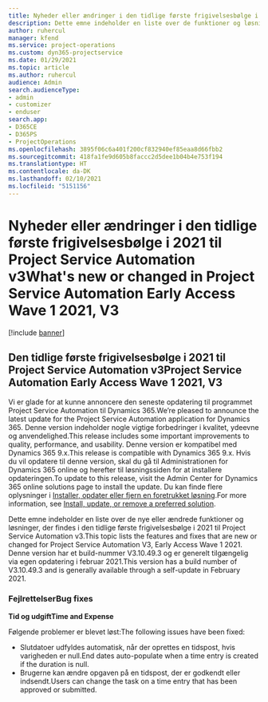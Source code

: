 ```yaml
---
title: Nyheder eller ændringer i den tidlige første frigivelsesbølge i 2021 til Project Service Automation v3
description: Dette emne indeholder en liste over de funktioner og løsninger, der findes i den tidlige første frigivelsesbølge i 2021 til Project Service Automation v3.
author: ruhercul
manager: kfend
ms.service: project-operations
ms.custom: dyn365-projectservice
ms.date: 01/29/2021
ms.topic: article
ms.author: ruhercul
audience: Admin
search.audienceType:
- admin
- customizer
- enduser
search.app:
- D365CE
- D365PS
- ProjectOperations
ms.openlocfilehash: 3895f06c6a401f200cf832940ef85eaa8d66fbb2
ms.sourcegitcommit: 418fa1fe9d605b8faccc2d5dee1b04b4e753f194
ms.translationtype: HT
ms.contentlocale: da-DK
ms.lasthandoff: 02/10/2021
ms.locfileid: "5151156"
---
```

# <a name="whats-new-or-changed-in-project-service-automation-early-access-wave-1-2021-v3"></a><span data-ttu-id="a2861-103">Nyheder eller ændringer i den tidlige første frigivelsesbølge i 2021 til Project Service Automation v3</span><span class="sxs-lookup"><span data-stu-id="a2861-103">What's new or changed in Project Service Automation Early Access Wave 1 2021, V3</span></span>

[!include [banner](../includes/psa-now-project-operations.md)]

## <a name="project-service-automation-early-access-wave-1-2021-v3"></a><span data-ttu-id="a2861-104">Den tidlige første frigivelsesbølge i 2021 til Project Service Automation v3</span><span class="sxs-lookup"><span data-stu-id="a2861-104">Project Service Automation Early Access Wave 1 2021, V3</span></span>

<span data-ttu-id="a2861-105">Vi er glade for at kunne annoncere den seneste opdatering til programmet Project Service Automation til Dynamics 365.</span><span class="sxs-lookup"><span data-stu-id="a2861-105">We’re pleased to announce the latest update for the Project Service Automation application for Dynamics 365.</span></span> <span data-ttu-id="a2861-106">Denne version indeholder nogle vigtige forbedringer i kvalitet, ydeevne og anvendelighed.</span><span class="sxs-lookup"><span data-stu-id="a2861-106">This release includes some important improvements to quality, performance, and usability.</span></span> <span data-ttu-id="a2861-107">Denne version er kompatibel med Dynamics 365 9.x.</span><span class="sxs-lookup"><span data-stu-id="a2861-107">This release is compatible with Dynamics 365 9.x.</span></span> <span data-ttu-id="a2861-108">Hvis du vil opdatere til denne version, skal du gå til Administrationen for Dynamics 365 online og herefter til løsningssiden for at installere opdateringen.</span><span class="sxs-lookup"><span data-stu-id="a2861-108">To update to this release, visit the Admin Center for Dynamics 365 online solutions page to install the update.</span></span> <span data-ttu-id="a2861-109">Du kan finde flere oplysninger i [Installer, opdater eller fjern en foretrukket løsning](https://docs.microsoft.com/power-platform/admin/install-remove-preferred-solution).</span><span class="sxs-lookup"><span data-stu-id="a2861-109">For more information, see [Install, update, or remove a preferred solution](https://docs.microsoft.com/power-platform/admin/install-remove-preferred-solution).</span></span>

<span data-ttu-id="a2861-110">Dette emne indeholder en liste over de nye eller ændrede funktioner og løsninger, der findes i den tidlige første frigivelsesbølge i 2021 til Project Service Automation v3.</span><span class="sxs-lookup"><span data-stu-id="a2861-110">This topic lists the features and fixes that are new or changed for Project Service Automation V3, Early Access Wave 1 2021.</span></span> <span data-ttu-id="a2861-111">Denne version har et build-nummer V3.10.49.3 og er generelt tilgængelig via egen opdatering i februar 2021.</span><span class="sxs-lookup"><span data-stu-id="a2861-111">This version has a build number of V3.10.49.3 and is generally available through a self-update in February 2021.</span></span>


### <a name="bug-fixes"></a><span data-ttu-id="a2861-112">Fejlrettelser</span><span class="sxs-lookup"><span data-stu-id="a2861-112">Bug fixes</span></span>

<span data-ttu-id="a2861-113">**Tid og udgift**</span><span class="sxs-lookup"><span data-stu-id="a2861-113">**Time and Expense**</span></span>

<span data-ttu-id="a2861-114">Følgende problemer er blevet løst:</span><span class="sxs-lookup"><span data-stu-id="a2861-114">The following issues have been fixed:</span></span>

- <span data-ttu-id="a2861-115">Slutdatoer udfyldes automatisk, når der oprettes en tidspost, hvis varigheden er null.</span><span class="sxs-lookup"><span data-stu-id="a2861-115">End dates auto-populate when a time entry is created if the duration is null.</span></span>
- <span data-ttu-id="a2861-116">Brugerne kan ændre opgaven på en tidspost, der er godkendt eller indsendt.</span><span class="sxs-lookup"><span data-stu-id="a2861-116">Users can change the task on a time entry that has been approved or submitted.</span></span>
